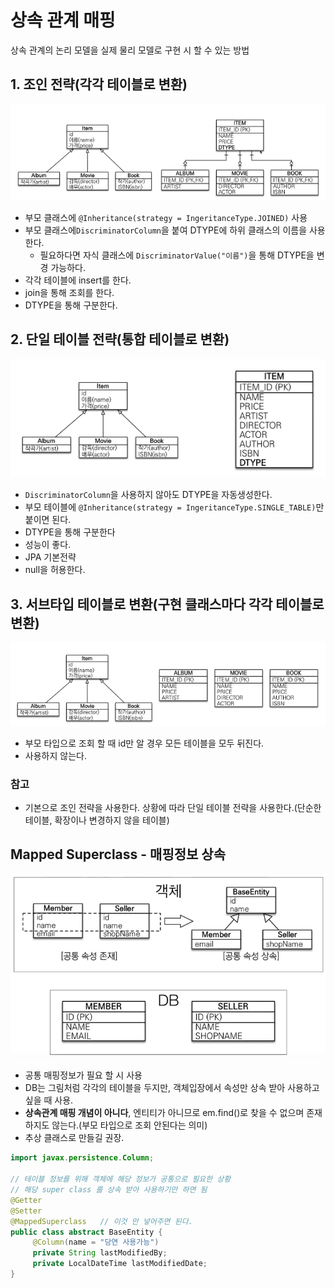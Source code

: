 상속 관계 매핑
===========
상속 관계의 논리 모델을 실제 물리 모델로 구현 시 할 수 있는 방법

## 1. 조인 전략(각각 테이블로 변환)
   ![img.png](img.png)
   * 부모 클래스에 `@Inheritance(strategy = IngeritanceType.JOINED)` 사용
   * 부모 클래스에`DiscriminatorColumn`을 붙여 DTYPE에 하위 클래스의 이름을 사용한다.
        * 필요하다면 자식 클래스에 `DiscriminatorValue("이름")`을 통해 DTYPE을 변경 가능하다.
   * 각각 테이블에 insert를 한다.
   * join을 통해 조회를 한다.
   * DTYPE을 통해 구분한다.

## 2. 단일 테이블 전략(통합 테이블로 변환)
   ![img_1.png](img_1.png)
   * `DiscriminatorColumn`을 사용하지 않아도 DTYPE을 자동생성한다.
   * 부모 테이블에 `@Inheritance(strategy = IngeritanceType.SINGLE_TABLE)`만 붙이면 된다. 
   * DTYPE을 통해 구분한다
   * 성능이 좋다.
   * JPA 기본전략
   * null을 허용한다.
## 3. 서브타입 테이블로 변환(구현 클래스마다 각각 테이블로 변환)
   ![img_2.png](img_2.png)
   * 부모 타입으로 조회 할 때 id만 알 경우 모든 테이블을 모두 뒤진다.
   * 사용하지 않는다.

### 참고
* 기본으로 조인 전략을 사용한다. 상황에 따라 단일 테이블 전략을 사용한다.(단순한 테이블, 확장이나 변경하지 않을 테이블)

## Mapped Superclass - 매핑정보 상속
![img_3.png](img_3.png)
* 공통 매핑정보가 필요 할 시 사용
* DB는 그림처럼 각각의 테이블을 두지만, 객체입장에서 속성만 상속 받아 사용하고 싶을 때 사용.
* **상속관계 매핑 개념이 아니다**, 엔티티가 아니므로 em.find()로 찾을 수 없으며 존재 하지도 않는다.(부모 타입으로 조회 안된다는 의미)
* 추상 클래스로 만들길 권장.

```java
import javax.persistence.Column;

// 테이블 정보를 위해 객체에 해당 정보가 공통으로 필요한 상황
// 해당 super class 를 상속 받아 사용하기만 하면 됨
@Getter
@Setter
@MappedSuperclass   // 이것 만 넣어주면 된다.
public class abstract BaseEntity {
     @Column(name = "당연 사용가능")
     private String lastModifiedBy;
     private LocalDateTime lastModifiedDate;
}
```
  